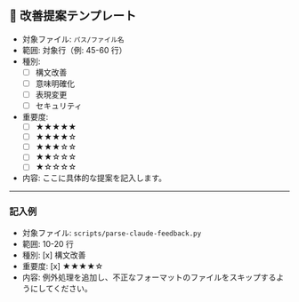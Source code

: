 ## 🧠 改善提案テンプレート

- 対象ファイル: `パス/ファイル名`
- 範囲: 対象行（例: 45-60 行）
- 種別:
  - [ ] 構文改善
  - [ ] 意味明確化
  - [ ] 表現変更
  - [ ] セキュリティ
- 重要度:
  - [ ] ★★★★★
  - [ ] ★★★★☆
  - [ ] ★★★☆☆
  - [ ] ★★☆☆☆
  - [ ] ★☆☆☆☆
- 内容: ここに具体的な提案を記入します。

---

### 記入例

- 対象ファイル: `scripts/parse-claude-feedback.py`
- 範囲: 10-20 行
- 種別: [x] 構文改善
- 重要度: [x] ★★★★☆
- 内容: 例外処理を追加し、不正なフォーマットのファイルをスキップするようにしてください。
